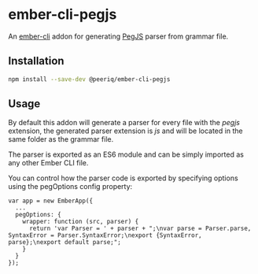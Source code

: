 # ember-cli-pegjs

An [ember-cli](https://github.com/stefanpenner/ember-cli) addon for generating [PegJS](https://github.com/dmajda/pegjs) parser from grammar file.

## Installation

```bash
npm install --save-dev @peeriq/ember-cli-pegjs
```

## Usage

By default this addon will generate a parser for every file with the _pegjs_ extension, the generated parser 
extension is _js_ and will be located in the same folder as the grammar file.

The parser is exported as an ES6 module and can be simply imported as any other Ember CLI file.

You can control how the parser code is exported by specifying options using the pegOptions config property:
```
var app = new EmberApp({
  ...
  pegOptions: {
    wrapper: function (src, parser) {
      return 'var Parser = ' + parser + ";\nvar parse = Parser.parse, SyntaxError = Parser.SyntaxError;\nexport {SyntaxError, parse};\nexport default parse;";
    }
  }
});
```

